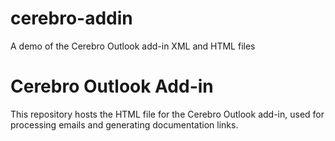 # cerebro-addin
A demo of the Cerebro Outlook add-in XML and HTML files
# Cerebro Outlook Add-in
This repository hosts the HTML file for the Cerebro Outlook add-in, used for processing emails and generating documentation links.
